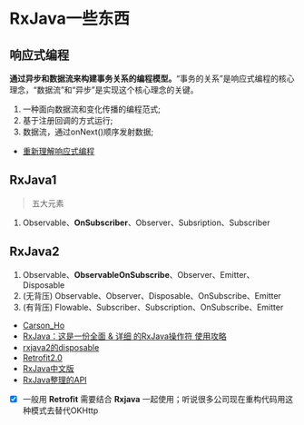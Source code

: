 # RxJava一些东西

## 响应式编程
**通过异步和数据流来构建事务关系的编程模型。**“事务的关系”是响应式编程的核心理念，“数据流”和“异步”是实现这个核心理念的关键。

1. 一种面向数据流和变化传播的编程范式;
2. 基于注册回调的方式运行;
3. 数据流，通过onNext()顺序发射数据;

- [重新理解响应式编程](https://www.jianshu.com/p/c95e29854cb1)


## RxJava1
> 五大元素
1. Observable、**OnSubscriber**、Observer、Subsription、Subscriber

## RxJava2
1. Observable、**ObservableOnSubscribe**、Observer、Emitter、Disposable
1. (无背压) Observable、Observer、Disposable、OnSubscribe、Emitter
2. (有背压) Flowable、Subscriber、Subscription、OnSubscribe、Emitter


- [Carson_Ho](https://www.jianshu.com/nb/14302692)
- [RxJava：这是一份全面 & 详细 的RxJava操作符 使用攻略](https://www.jianshu.com/p/cd984dd5aae8)
- [rxjava2的disposable](https://blog.csdn.net/c_j33/article/details/78774546)
- [Retrofit2.0](https://blog.csdn.net/carson_ho/article/details/73732076)
- [RxJava中文版](https://www.kancloud.cn/luponu/rxjava_zh/974451)
- [RxJava整理的API](https://juejin.cn/post/6844903617124630535#heading-43)

- [x] 一般用 **Retrofit** 需要结合 **Rxjava** 一起使用；听说很多公司现在重构代码用这种模式去替代OKHttp
